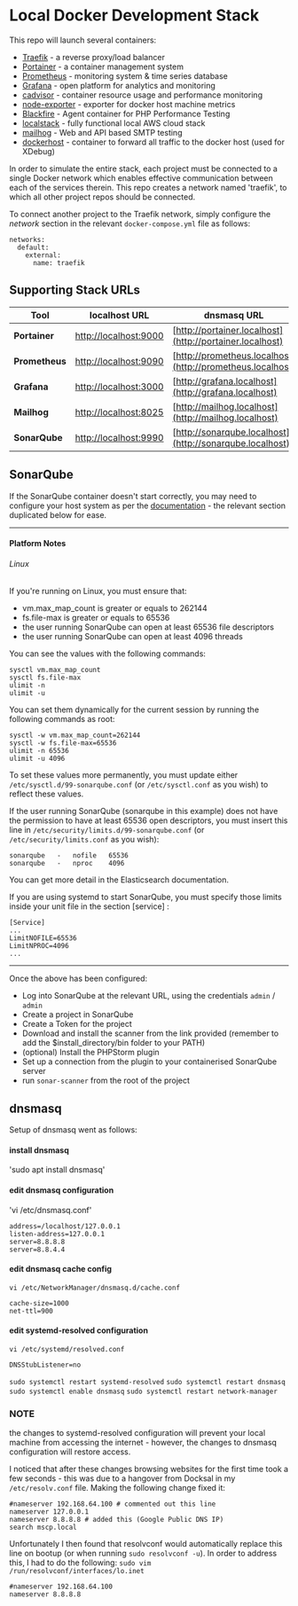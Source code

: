 # Local Docker Development Stack

This repo will launch several containers:

- [Traefik](https://traefik.io/) - a reverse proxy/load balancer
- [Portainer](https://www.portainer.io/) - a container management system
- [Prometheus](https://prometheus.io) - monitoring system & time series database
- [Grafana](http://grafana.com) - open platform for analytics and monitoring
- [cadvisor](https://github.com/google/cadvisor) - container resource usage and performance monitoring
- [node-exporter](https://github.com/prometheus/node_exporter) - exporter for docker host machine metrics
- [Blackfire](https://blackfire.io/) - Agent container for PHP Performance Testing
- [localstack](https://github.com/localstack/localstack) - fully functional local AWS cloud stack
- [mailhog](https://github.com/mailhog/MailHog) - Web and API based SMTP testing
- [dockerhost](https://github.com/qoomon/docker-host) - container to forward all traffic to the docker host (used for XDebug)

In order to simulate the entire stack, each project must be connected to a single Docker network which enables effective communication between each of the services therein. This repo creates a network named 'traefik', to which all other project repos should be connected.

To connect another project to the Traefik network, simply configure the *network* section in the relevant `docker-compose.yml` file as follows:

```
networks:
  default:
    external:
      name: traefik
```

## Supporting Stack URLs

|Tool|localhost URL|dnsmasq URL|
|---|---|---|
| **Portainer** | [http://localhost:9000](http://localhost:9000) | [http://portainer.localhost](http://portainer.localhost) |
| **Prometheus** | [http://localhost:9090](http://localhost:9090) | [http://prometheus.localhost](http://prometheus.localhost) |
| **Grafana** | [http://localhost:3000](http://localhost:3000) | [http://grafana.localhost](http://grafana.localhost) |
| **Mailhog** | [http://localhost:8025](http://localhost:8025) | [http://mailhog.localhost](http://mailhog.localhost) |
| **SonarQube** | [http://localhost:9990](http://localhost:9990) | [http://sonarqube.localhost](http://sonarqube.localhost) |

## SonarQube

If the SonarQube container doesn't start correctly, you may need to configure your host system as per the [documentation](https://docs.sonarqube.org/latest/requirements/requirements/) - the relevant section duplicated below for ease.

---
#### Platform Notes

###### Linux

If you're running on Linux, you must ensure that:

- vm.max_map_count is greater or equals to 262144
- fs.file-max is greater or equals to 65536
- the user running SonarQube can open at least 65536 file descriptors
- the user running SonarQube can open at least 4096 threads

You can see the values with the following commands:

```
sysctl vm.max_map_count
sysctl fs.file-max
ulimit -n
ulimit -u
```
You can set them dynamically for the current session by running the following commands as root:
```
sysctl -w vm.max_map_count=262144
sysctl -w fs.file-max=65536
ulimit -n 65536
ulimit -u 4096
```
To set these values more permanently, you must update either `/etc/sysctl.d/99-sonarqube.conf` (or `/etc/sysctl.conf` as you wish) to reflect these values.

If the user running SonarQube (sonarqube in this example) does not have the permission to have at least 65536 open descriptors, you must insert this line in `/etc/security/limits.d/99-sonarqube.conf` (or `/etc/security/limits.conf` as you wish):
```
sonarqube   -   nofile   65536
sonarqube   -   nproc    4096
```
You can get more detail in the Elasticsearch documentation.

If you are using systemd to start SonarQube, you must specify those limits inside your unit file in the section [service] :
```
[Service]
...
LimitNOFILE=65536
LimitNPROC=4096
...
```
---

Once the above has been configured: 

- Log into SonarQube at the relevant URL, using the credentials `admin` / `admin`
- Create a project in SonarQube
- Create a Token for the project
- Download and install the scanner from the link provided (remember to add the $install_directory/bin folder to your PATH)
- (optional) Install the PHPStorm plugin
- Set up a connection from the plugin to your containerised SonarQube server
- run `sonar-scanner` from the root of the project

## dnsmasq

Setup of dnsmasq went as follows:

#### install dnsmasq
'sudo apt install dnsmasq'
#### edit dnsmasq configuration
'vi /etc/dnsmasq.conf'
```
address=/localhost/127.0.0.1
listen-address=127.0.0.1
server=8.8.8.8
server=8.8.4.4
```
#### edit dnsmasq cache config
`vi /etc/NetworkManager/dnsmasq.d/cache.conf`
```
cache-size=1000
net-ttl=900
```
#### edit systemd-resolved configuration
`vi /etc/systemd/resolved.conf`
```
DNSStubListener=no
```
`sudo systemctl restart systemd-resolved`
`sudo systemctl restart dnsmasq`
`sudo systemctl enable dnsmasq`
`sudo systemctl restart network-manager`

### NOTE
the changes to systemd-resolved configuration will prevent your local machine from accessing the internet - however, the changes to dnsmasq configuration will restore access.

I noticed that after these changes browsing websites for the first time took a few seconds - this was due to a hangover from Docksal in my `/etc/resolv.conf` file. Making the following change fixed it:
```
#nameserver 192.168.64.100 # commented out this line
nameserver 127.0.0.1
nameserver 8.8.8.8 # added this (Google Public DNS IP)
search mscp.local
```
Unfortunately I then found that resolvconf would automatically replace this line on bootup (or when running `sudo resolvconf -u`). In order to address this, I had to do the following:
`sudo vim /run/resolvconf/interfaces/lo.inet`
```
#nameserver 192.168.64.100
nameserver 8.8.8.8
```
